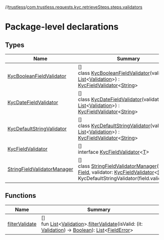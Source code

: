 //[trustless](../../index.md)/[com.trustless.requests.kyc.retrieveSteps.steps.validators](index.md)

# Package-level declarations

## Types

| Name | Summary |
|---|---|
| [KycBooleanFieldValidator](-kyc-boolean-field-validator/index.md) | []<br>class [KycBooleanFieldValidator](-kyc-boolean-field-validator/index.md)(validations: [List](https://kotlinlang.org/api/latest/jvm/stdlib/kotlin.collections/-list/index.html)&lt;[Validation](../com.trustless.requests.kyc.retrieveSteps/-validation/index.md)&gt;) : [KycFieldValidator](-kyc-field-validator/index.md)&lt;[String](https://kotlinlang.org/api/latest/jvm/stdlib/kotlin/-string/index.html)&gt; |
| [KycDateFieldValidator](-kyc-date-field-validator/index.md) | []<br>class [KycDateFieldValidator](-kyc-date-field-validator/index.md)(validations: [List](https://kotlinlang.org/api/latest/jvm/stdlib/kotlin.collections/-list/index.html)&lt;[Validation](../com.trustless.requests.kyc.retrieveSteps/-validation/index.md)&gt;) : [KycFieldValidator](-kyc-field-validator/index.md)&lt;[String](https://kotlinlang.org/api/latest/jvm/stdlib/kotlin/-string/index.html)&gt; |
| [KycDefaultStringValidator](-kyc-default-string-validator/index.md) | []<br>class [KycDefaultStringValidator](-kyc-default-string-validator/index.md)(validations: [List](https://kotlinlang.org/api/latest/jvm/stdlib/kotlin.collections/-list/index.html)&lt;[Validation](../com.trustless.requests.kyc.retrieveSteps/-validation/index.md)&gt;) : [KycFieldValidator](-kyc-field-validator/index.md)&lt;[String](https://kotlinlang.org/api/latest/jvm/stdlib/kotlin/-string/index.html)&gt; |
| [KycFieldValidator](-kyc-field-validator/index.md) | []<br>interface [KycFieldValidator](-kyc-field-validator/index.md)&lt;[T](-kyc-field-validator/index.md)&gt; |
| [StringFieldValidatorManager](-string-field-validator-manager/index.md) | []<br>class [StringFieldValidatorManager](-string-field-validator-manager/index.md)(field: [Field](../com.trustless.requests.kyc.retrieveSteps/-field/index.md), validator: [KycFieldValidator](-kyc-field-validator/index.md)&lt;[String](https://kotlinlang.org/api/latest/jvm/stdlib/kotlin/-string/index.html)&gt; = KycDefaultStringValidator(field.validations)) |

## Functions

| Name | Summary |
|---|---|
| [filterValidate](filter-validate.md) | []<br>fun [List](https://kotlinlang.org/api/latest/jvm/stdlib/kotlin.collections/-list/index.html)&lt;[Validation](../com.trustless.requests.kyc.retrieveSteps/-validation/index.md)&gt;.[filterValidate](filter-validate.md)(isValid: (it: [Validation](../com.trustless.requests.kyc.retrieveSteps/-validation/index.md)) -&gt; [Boolean](https://kotlinlang.org/api/latest/jvm/stdlib/kotlin/-boolean/index.html)): [List](https://kotlinlang.org/api/latest/jvm/stdlib/kotlin.collections/-list/index.html)&lt;[FieldError](../com.trustless.requests.kyc.retrieveSteps.steps.fields/-field-error/index.md)&gt; |
